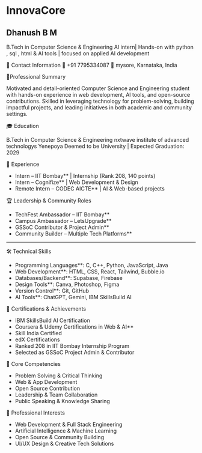 # InnovaCore

Dhanush B M
------------------------------------------------------------------------------------------------------------
B.Tech in Computer Science & Engineering
AI intern| Hands-on with python , sql , html & AI tools | focused on applied AI development

📧 Contact Information
📱 +91 7795334087
📍 mysore, Karnataka, India

📌Professional Summary

Motivated and detail-oriented Computer Science and Engineering student with hands-on experience in web development, AI tools, and open-source contributions. Skilled in leveraging technology for problem-solving, building impactful projects, and leading initiatives in both academic and community settings.



🎓 Education

B.Tech in Computer Science & Engineering
nxtwave institute of advanced technologys 
Yenepoya Deemed to be University | Expected Graduation: 2029


 💼 Experience

* Intern – IIT Bombay** | Internship (Rank 208, 140 points)
* Intern – Cognifize** | Web Development & Design
* Remote Intern – CODEC AICTE** | AI & Web-based projects



 🏆 Leadership & Community Roles

* TechFest Ambassador – IIT Bombay**
* Campus Ambassador – LetsUpgrade**
* GSSoC Contributor & Project Admin**
* Community Builder – Multiple Tech Platforms**

---

 🛠️ Technical Skills

* Programming Languages**: C, C++, Python, JavaScript, Java
* Web Development**: HTML, CSS, React, Tailwind, Bubble.io
* Databases/Backend**: Supabase, Firebase
* Design Tools**: Canva, Photoshop, Figma
* Version Control**: Git, GitHub
* AI Tools**: ChatGPT, Gemini, IBM SkillsBuild AI



 📜 Certifications & Achievements

* IBM SkillsBuild AI Certification
* Coursera & Udemy Certifications in Web & AI**
* Skill India Certified
* edX Certifications
* Ranked 208 in IIT Bombay Internship Program
* Selected as GSSoC Project Admin & Contributor



🔑 Core Competencies

* Problem Solving & Critical Thinking
* Web & App Development
* Open Source Contribution
* Leadership & Team Collaboration
* Public Speaking & Knowledge Sharing



🎯 Professional Interests

* Web Development & Full Stack Engineering
* Artificial Intelligence & Machine Learning
* Open Source & Community Building
* UI/UX Design & Creative Tech Solutions




